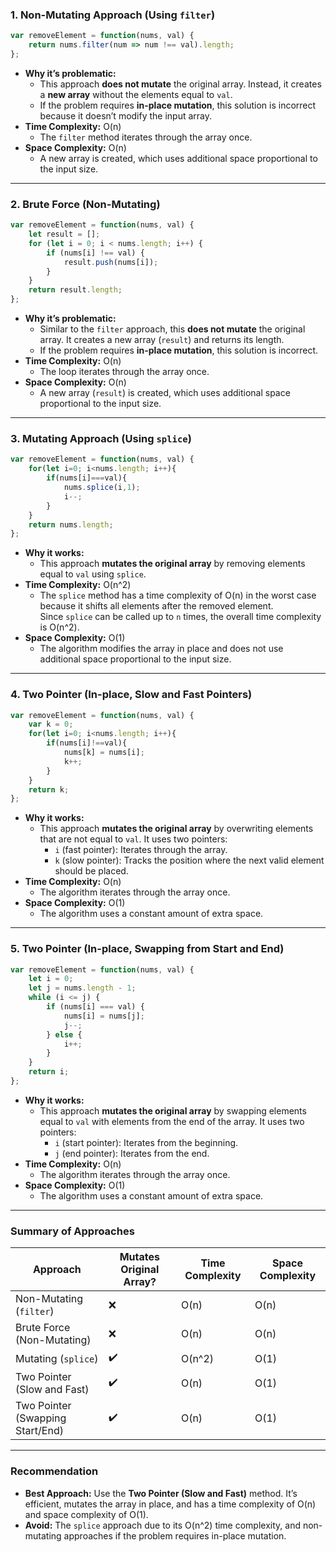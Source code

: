 ### **1. Non-Mutating Approach (Using `filter`)**

```jsx
var removeElement = function(nums, val) {
    return nums.filter(num => num !== val).length;
};
```

- **Why it’s problematic:**
    - This approach **does not mutate** the original array. Instead, it creates a **new array** without the elements equal to `val`.
    - If the problem requires **in-place mutation**, this solution is incorrect because it doesn’t modify the input array.
- **Time Complexity:** O(n)
    - The `filter` method iterates through the array once.
- **Space Complexity:** O(n)
    - A new array is created, which uses additional space proportional to the input size.

---

### **2. Brute Force (Non-Mutating)**

```jsx
var removeElement = function(nums, val) {
    let result = [];
    for (let i = 0; i < nums.length; i++) {
        if (nums[i] !== val) {
            result.push(nums[i]);
        }
    }
    return result.length;
};
```

- **Why it’s problematic:**
    - Similar to the `filter` approach, this **does not mutate** the original array. It creates a new array (`result`) and returns its length.
    - If the problem requires **in-place mutation**, this solution is incorrect.
- **Time Complexity:** O(n)
    - The loop iterates through the array once.
- **Space Complexity:** O(n)
    - A new array (`result`) is created, which uses additional space proportional to the input size.

---

### **3. Mutating Approach (Using `splice`)**

```jsx
var removeElement = function(nums, val) {
    for(let i=0; i<nums.length; i++){
        if(nums[i]===val){
            nums.splice(i,1);
            i--;
        }
    }
    return nums.length;
};
```

- **Why it works:**
    - This approach **mutates the original array** by removing elements equal to `val` using `splice`.
- **Time Complexity:** O(n^2)
    - The `splice` method has a time complexity of O(n) in the worst case because it shifts all elements after the removed element. Since `splice` can be called up to `n` times, the overall time complexity is O(n^2).
- **Space Complexity:** O(1)
    - The algorithm modifies the array in place and does not use additional space proportional to the input size.

---

### **4. Two Pointer (In-place, Slow and Fast Pointers)**

```jsx
var removeElement = function(nums, val) {
    var k = 0;
    for(let i=0; i<nums.length; i++){
        if(nums[i]!==val){
            nums[k] = nums[i];
            k++;
        }
    }
    return k;
};
```

- **Why it works:**
    - This approach **mutates the original array** by overwriting elements that are not equal to `val`. It uses two pointers:
        - `i` (fast pointer): Iterates through the array.
        - `k` (slow pointer): Tracks the position where the next valid element should be placed.
- **Time Complexity:** O(n)
    - The algorithm iterates through the array once.
- **Space Complexity:** O(1)
    - The algorithm uses a constant amount of extra space.

---

### **5. Two Pointer (In-place, Swapping from Start and End)**

```jsx
var removeElement = function(nums, val) {
    let i = 0;
    let j = nums.length - 1;
    while (i <= j) {
        if (nums[i] === val) {
            nums[i] = nums[j];
            j--;
        } else {
            i++;
        }
    }
    return i;
};
```

- **Why it works:**
    - This approach **mutates the original array** by swapping elements equal to `val` with elements from the end of the array. It uses two pointers:
        - `i` (start pointer): Iterates from the beginning.
        - `j` (end pointer): Iterates from the end.
- **Time Complexity:** O(n)
    - The algorithm iterates through the array once.
- **Space Complexity:** O(1)
    - The algorithm uses a constant amount of extra space.

---

### **Summary of Approaches**

| **Approach** | **Mutates Original Array?** | **Time Complexity** | **Space Complexity** |
| --- | --- | --- | --- |
| Non-Mutating (`filter`) | ❌ | O(n) | O(n) |
| Brute Force (Non-Mutating) | ❌ | O(n) | O(n) |
| Mutating (`splice`) | ✔️ | O(n^2) | O(1) |
| Two Pointer (Slow and Fast) | ✔️ | O(n) | O(1) |
| Two Pointer (Swapping Start/End) | ✔️ | O(n) | O(1) |

---

### **Recommendation**

- **Best Approach:** Use the **Two Pointer (Slow and Fast)** method. It’s efficient, mutates the array in place, and has a time complexity of O(n) and space complexity of O(1).
- **Avoid:** The `splice` approach due to its O(n^2) time complexity, and non-mutating approaches if the problem requires in-place mutation.